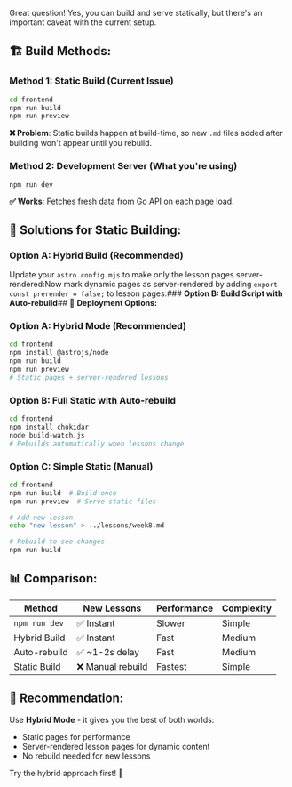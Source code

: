 Great question! Yes, you can build and serve statically, but there's an important caveat with the current setup.

## 🏗️ **Build Methods:**

### **Method 1: Static Build** (Current Issue)
```bash
cd frontend
npm run build
npm run preview
```

**❌ Problem**: Static builds happen at build-time, so new `.md` files added after building won't appear until you rebuild.

### **Method 2: Development Server** (What you're using)
```bash
npm run dev
```

**✅ Works**: Fetches fresh data from Go API on each page load.

## 🔧 **Solutions for Static Building:**

### **Option A: Hybrid Build (Recommended)**

Update your `astro.config.mjs` to make only the lesson pages server-rendered:Now mark dynamic pages as server-rendered by adding `export const prerender = false;` to lesson pages:### **Option B: Build Script with Auto-rebuild**## 🚀 **Deployment Options:**

### **Option A: Hybrid Mode (Recommended)**
```bash
cd frontend
npm install @astrojs/node
npm run build
npm run preview
# Static pages + server-rendered lessons
```

### **Option B: Full Static with Auto-rebuild**
```bash
cd frontend
npm install chokidar
node build-watch.js
# Rebuilds automatically when lessons change
```

### **Option C: Simple Static (Manual)**
```bash
cd frontend
npm run build  # Build once
npm run preview  # Serve static files

# Add new lesson
echo "new lesson" > ../lessons/week8.md

# Rebuild to see changes  
npm run build
```

## 📊 **Comparison:**

| Method | New Lessons | Performance | Complexity |
|--------|-------------|-------------|------------|
| `npm run dev` | ✅ Instant | Slower | Simple |
| Hybrid Build | ✅ Instant | Fast | Medium |
| Auto-rebuild | ✅ ~1-2s delay | Fast | Medium |
| Static Build | ❌ Manual rebuild | Fastest | Simple |

## 🎯 **Recommendation:**

Use **Hybrid Mode** - it gives you the best of both worlds:
- Static pages for performance
- Server-rendered lesson pages for dynamic content
- No rebuild needed for new lessons

Try the hybrid approach first! 🚀